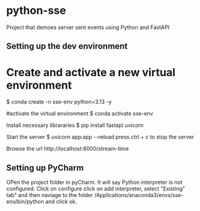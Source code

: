 # python-sse
Project that demoes server sent events using Python and FastAPI 

Setting up the dev environment 
--------  
# Create and activate a new virtual environment 
$ conda create -n sse-env python=3.13 -y 

#activate the virtual environment 
$ conda activate sse-env 

Install necessary librararies
$ pip install fastapi uvicorn

Start the server
$ uvicorn app:app --reload
press ctrl + c to stop the server

Browse the url
http://localhost:8000/stream-time

Setting up PyCharm 
---------- 
OPen the project folder in pyCharm. It will say Python interpreter is not configured. 
Click on configure click on add interpreter, select "Existing" tab" and then naviage to 
the folder /Applications/anaconda3/envs/sse-env/bin/python and click ok. 
